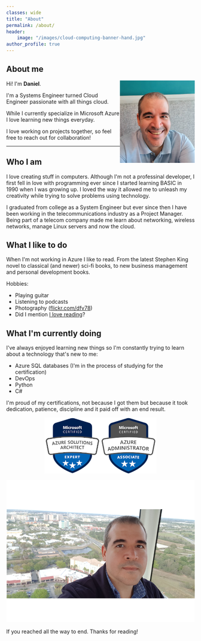 ```yaml
---
classes: wide
title: "About"
permalink: /about/
header:
    image: "/images/cloud-computing-banner-hand.jpg"
author_profile: true
---
```

## About me

<div style="text-align: left">
<img style="float:right" src="../images/danielfv-profile.png" width="200" />

Hi! I'm <strong>Daniel</strong>. 

I'm a Systems Engineer turned Cloud Engineer passionate with all things cloud.
</div>


While I currently specialize in Microsoft Azure I love learning new things everyday. 

I love working on projects together, so feel free to reach out for collaboration!

---
## Who I am
I love creating stuff in computers. Although I'm not a professinal developer, I first fell in love with programming ever since I started learning BASIC in 1990 when I was growing up. I loved the way it allowed me to unleash my creativity while trying to solve problems using technology.

I graduated from college as a System Engineer but ever since then I have been working in the telecommunications industry as a Project Manager. Being part of a telecom company made me learn about networking, wireless networks, manage Linux servers and now the cloud.

## What I like to do
When I'm not working in Azure I like to read. From the latest Stephen King novel to classical (and newer) sci-fi books, to new business management and personal development books.

Hobbies:
- Playing guitar
- Listening to podcasts
- Photography ([flickr.com/dfv78](http://flickr.com/dfv78))
- Did I mention [I love reading](https://www.goodreads.com/review/list/4642546-daniel-fajardo-valenti?shelf=read)? 
## What I'm currently doing
I've always enjoyed learning new things so I'm constantly trying to learn about a technology that's new to me:

- Azure SQL databases (I'm in the process of studying for the certification)
- DevOps
- Python
- C#
  
I'm proud of my certifications, not because I got them but because it took dedication, patience, discipline and it paid off with an end result.

<div style="text-align: center">


[![Azure Solutions Architect Expert](/images/azure-solutions-architect-expert-150.png)](https://docs.microsoft.com/en-us/learn/certifications/azure-solutions-architect)[![Azure Administrator Associate](/images/azure-administrator-associate-150.png)](https://docs.microsoft.com/en-us/learn/certifications/azure-administrator)
</div>

![Daniel Fajardo Valenti picture](/images/daniel-fajardo-valenti_med.png) 

If you reached all the way to end. Thanks for reading!

